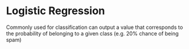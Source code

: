 # Logistic Regression

Commonly used for classification
can output a value that corresponds to the probability of belonging to a given class (e.g. 20% chance of being spam)
